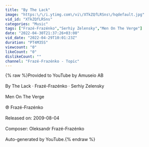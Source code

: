 ```yaml
---
title: "By The Lack"
image: "https:\/\/i.ytimg.com\/vi\/XTkZQfLRSns\/hqdefault.jpg"
vid_id: "XTkZQfLRSns"
categories: "Music"
tags: ["Frazé-Frazénko","Serhiy Zelensky","Men On The Verge"]
date: "2022-04-30T21:37:26+03:00"
vid_date: "2022-04-29T10:01:23Z"
duration: "PT4M35S"
viewcount: "0"
likeCount: "0"
dislikeCount: ""
channel: "Frazé-Frazénko - Topic"
---
```

{% raw %}Provided to YouTube by Amuseio AB<br /><br />By The Lack · Frazé-Frazénko · Serhiy Zelensky<br /><br />Men On The Verge<br /><br />℗ Frazé-Frazénko<br /><br />Released on: 2009-08-04<br /><br />Composer: Oleksandr Frazé-Frazénko<br /><br />Auto-generated by YouTube.{% endraw %}
